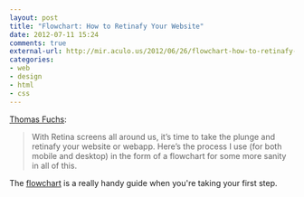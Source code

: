 ```yaml
---
layout: post
title: "Flowchart: How to Retinafy Your Website"
date: 2012-07-11 15:24
comments: true
external-url: http://mir.aculo.us/2012/06/26/flowchart-how-to-retinafy-your-website/
categories: 
- web
- design
- html
- css
---
```


[Thomas Fuchs][source]:

> With Retina screens all around us, it’s time to take the plunge and retinafy your website or webapp. Here’s the process I use (for both mobile and desktop) in the form of a flowchart for some more sanity in all of this.

The [flowchart][1] is a really handy guide when you're taking your first step.

[1]: http://cl.ly/2r160s3K1n1b0m450R0J/How%20to%20Retinafy%20your%20Website.pdf
[source]: http://mir.aculo.us/2012/06/26/flowchart-how-to-retinafy-your-website/

